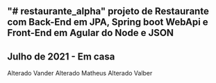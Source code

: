 "# restaurante_alpha" 
projeto de Restaurante com Back-End em JPA, Spring boot WebApi
e Front-End em Agular do Node e JSON
--------------------------------------
Julho de 2021 - Em casa
------------


Alterado Vander
Alterado Matheus
Alterado Valber
